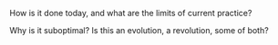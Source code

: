 
How is it done today, and what are the limits of current practice?

Why is it suboptimal?
Is this an evolution, a revolution, some of both?

